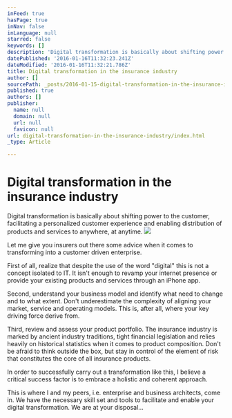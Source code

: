```yaml
---
inFeed: true
hasPage: true
inNav: false
inLanguage: null
starred: false
keywords: []
description: 'Digital transformation is basically about shifting power to the customer, facilitating a personalized customer experience and enabling distribution of products and services to anywhere, at anytime.'
datePublished: '2016-01-16T11:32:23.241Z'
dateModified: '2016-01-16T11:32:21.786Z'
title: Digital transformation in the insurance industry
author: []
sourcePath: _posts/2016-01-15-digital-transformation-in-the-insurance-industry.md
published: true
authors: []
publisher:
  name: null
  domain: null
  url: null
  favicon: null
url: digital-transformation-in-the-insurance-industry/index.html
_type: Article

---
```

# Digital transformation in the insurance industry

Digital transformation is basically about shifting power to the customer, facilitating a personalized customer experience and enabling distribution of products and services to anywhere, at anytime.
![](https://s3-us-west-2.amazonaws.com/the-grid-img/p/b12be31570000c3ce14a5d21d8568ac950a9f040.jpg)

Let me give you insurers out there some advice when it comes to transforming into a customer driven enterprise.

First of all, realize that despite the use of the word "digital" this is not a concept isolated to IT. It isn't enough to revamp your internet presence or provide your existing products and services through an iPhone app.

Second, understand your business model and identify what need to change and to what extent. Don't underestimate the complexity of aligning your market, service and operating models. This is, after all, where your key driving force derive from.

Third, review and assess your product portfolio. The insurance industry is marked by ancient industry traditions, tight financial legislation and relies heavily on historical statistics when it comes to product composition. Don't be afraid to think outside the box, but stay in control of the element of risk that constitutes the core of all insurance products.

In order to successfully carry out a transformation like this, I believe a critical success factor is to embrace a holistic and coherent approach.

This is where I and my peers, i.e. enterprise and business architects, come in. We have the necessary skill set and tools to facilitate and enable your digital transformation. We are at your disposal...